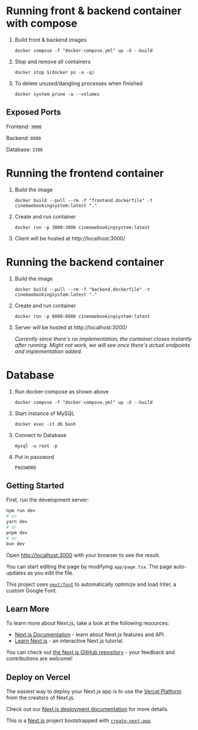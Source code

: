 # Running front & backend container with compose

1. Build front & backend images

   ```docker compose -f "docker-compose.yml" up -d --build```

2. Stop and remove all containers

   ```docker stop $(docker ps -a -q)```

3. To delete unused/dangling processes when finished

     ```docker system prune -a --volumes```

## Exposed Ports

Frontend: `3000`

Backend: `8080`

Database: `3306`

# Running the frontend container

1. Build the image

   ```docker build --pull --rm -f "frontend.dockerfile" -t cinemaebookingsystem:latest "."```

2. Create and run container

   ```docker run -p 3000:3000 cinemaebookingsystem:latest```

3. Client will be hosted at http://localhost:3000/

# Running the backend container

1. Build the image

   ```docker build --pull --rm -f "backend.dockerfile" -t cinemaebookingsystem:latest "."```

2. Create and run container

   ```docker run -p 8080:8080 cinemaebookingsystem:latest```

3. Server will be hosted at http://localhost:3000/

   *Currently since there's no implementation, the container closes instantly after running. Might not work, we will see once there's actual endpoints and implementation added.*

# Database

1. Run docker-compose as shown above

   `docker compose -f "docker-compose.yml" up -d --build`

2. Start instance of MySQL

   `docker exec -it db bash`

3. Connect to Database

   `mysql -u root -p`

4. Put in password

   `PASSWORD`


## Getting Started

First, run the development server:

```bash
npm run dev
# or
yarn dev
# or
pnpm dev
# or
bun dev
```

Open [http://localhost:3000](http://localhost:3000) with your browser to see the result.

You can start editing the page by modifying `app/page.tsx`. The page auto-updates as you edit the file.

This project uses [`next/font`](https://nextjs.org/docs/basic-features/font-optimization) to automatically optimize and load Inter, a custom Google Font.

## Learn More

To learn more about Next.js, take a look at the following resources:

- [Next.js Documentation](https://nextjs.org/docs) - learn about Next.js features and API.
- [Learn Next.js](https://nextjs.org/learn) - an interactive Next.js tutorial.

You can check out [the Next.js GitHub repository](https://github.com/vercel/next.js/) - your feedback and contributions are welcome!

## Deploy on Vercel

The easiest way to deploy your Next.js app is to use the [Vercel Platform](https://vercel.com/new?utm_medium=default-template&filter=next.js&utm_source=create-next-app&utm_campaign=create-next-app-readme) from the creators of Next.js.

Check out our [Next.js deployment documentation](https://nextjs.org/docs/deployment) for more details.

This is a [Next.js](https://nextjs.org/) project bootstrapped with [`create-next-app`](https://github.com/vercel/next.js/tree/canary/packages/create-next-app).
